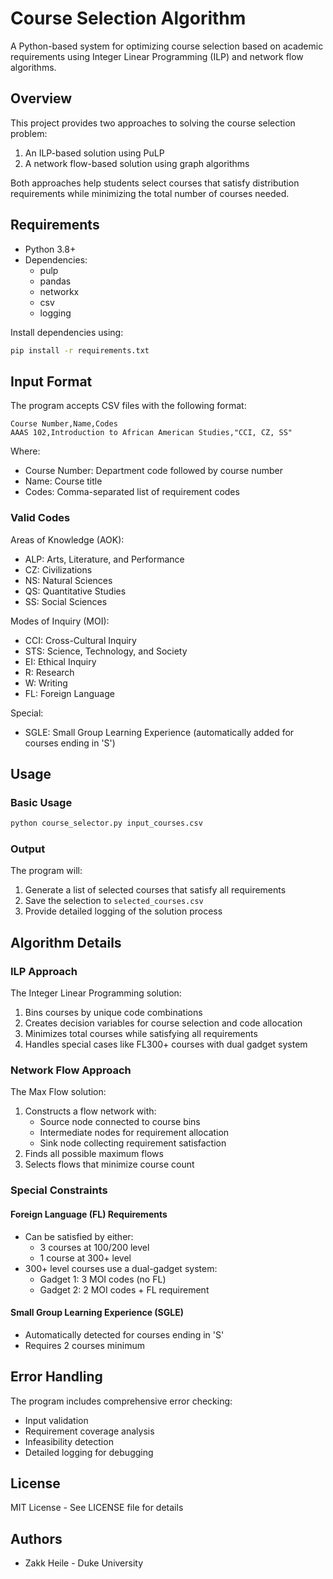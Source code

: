 # Course Selection Algorithm

A Python-based system for optimizing course selection based on academic requirements using Integer Linear Programming (ILP) and network flow algorithms.

## Overview

This project provides two approaches to solving the course selection problem:
1. An ILP-based solution using PuLP
2. A network flow-based solution using graph algorithms

Both approaches help students select courses that satisfy distribution requirements while minimizing the total number of courses needed.

## Requirements

- Python 3.8+
- Dependencies:
  - pulp
  - pandas
  - networkx
  - csv
  - logging

Install dependencies using:
```bash
pip install -r requirements.txt
```

## Input Format

The program accepts CSV files with the following format:
```
Course Number,Name,Codes
AAAS 102,Introduction to African American Studies,"CCI, CZ, SS"
```

Where:
- Course Number: Department code followed by course number
- Name: Course title
- Codes: Comma-separated list of requirement codes

### Valid Codes

Areas of Knowledge (AOK):
- ALP: Arts, Literature, and Performance
- CZ: Civilizations
- NS: Natural Sciences
- QS: Quantitative Studies
- SS: Social Sciences

Modes of Inquiry (MOI):
- CCI: Cross-Cultural Inquiry
- STS: Science, Technology, and Society
- EI: Ethical Inquiry
- R: Research
- W: Writing
- FL: Foreign Language

Special:
- SGLE: Small Group Learning Experience (automatically added for courses ending in 'S')

## Usage

### Basic Usage
```bash
python course_selector.py input_courses.csv
```

### Output
The program will:
1. Generate a list of selected courses that satisfy all requirements
2. Save the selection to `selected_courses.csv`
3. Provide detailed logging of the solution process

## Algorithm Details

### ILP Approach
The Integer Linear Programming solution:
1. Bins courses by unique code combinations
2. Creates decision variables for course selection and code allocation
3. Minimizes total courses while satisfying all requirements
4. Handles special cases like FL300+ courses with dual gadget system

### Network Flow Approach
The Max Flow solution:
1. Constructs a flow network with:
   - Source node connected to course bins
   - Intermediate nodes for requirement allocation
   - Sink node collecting requirement satisfaction
2. Finds all possible maximum flows
3. Selects flows that minimize course count

### Special Constraints

#### Foreign Language (FL) Requirements
- Can be satisfied by either:
  - 3 courses at 100/200 level
  - 1 course at 300+ level
- 300+ level courses use a dual-gadget system:
  - Gadget 1: 3 MOI codes (no FL)
  - Gadget 2: 2 MOI codes + FL requirement

#### Small Group Learning Experience (SGLE)
- Automatically detected for courses ending in 'S'
- Requires 2 courses minimum

## Error Handling

The program includes comprehensive error checking:
- Input validation
- Requirement coverage analysis
- Infeasibility detection
- Detailed logging for debugging

## License

MIT License - See LICENSE file for details

## Authors

- Zakk Heile - Duke University
